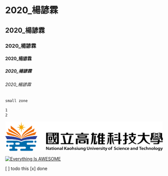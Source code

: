 # 2020_楊諺霖
## 2020_楊諺霖
### 2020_楊諺霖
#### 2020_楊諺霖
##### 2020_楊諺霖
###### 2020_楊諺霖

`small zone`
```big zone
1
2
```
![NKUST](nkust.png "NKUST")

[![Everything Is AWESOME](https://img.youtube.com/vi/StTqXEQ2l-Y/0.jpg)](https://www.youtube.com/watch?v=StTqXEQ2l-Y "Everything Is AWESOME")

[ ] todo this
[x] done


